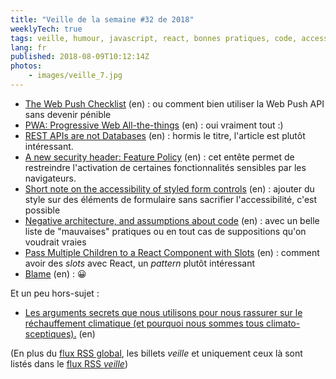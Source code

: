 ```yaml
---
title: "Veille de la semaine #32 de 2018"
weeklyTech: true
tags: veille, humour, javascript, react, bonnes pratiques, code, accessibilité, css, http, sécurité, rest, pwa, web
lang: fr
published: 2018-08-09T10:12:14Z
photos:
    - images/veille_7.jpg
---
```

* [The Web Push Checklist](https://www.ebayinc.com/stories/blogs/tech/the-web-push-checklist/) (en)&nbsp;: ou comment bien utiliser la Web Push API sans devenir pénible
* [PWA: Progressive Web All-the-things](https://paul.kinlan.me/pwa-progressive-web-all-the-things/) (en)&nbsp;: oui vraiment tout :)
* [REST APIs are not Databases](https://medium.com/@marinithiago/guys-rest-apis-are-not-databases-60db4e1120e4) (en)&nbsp;: hormis le titre, l'article est plutôt intéressant.
* [A new security header: Feature Policy](https://scotthelme.co.uk/a-new-security-header-feature-policy/) (en)&nbsp;: cet entête permet de restreindre l'activation de certaines fonctionnalités sensibles par les navigateurs.
* [Short note on the accessibility of styled form controls](https://developer.paciellogroup.com/blog/2018/07/short-note-on-the-accessibility-of-styled-form-controls/) (en)&nbsp;: ajouter du style sur des éléments de formulaire sans sacrifier l'accessibilité, c'est possible
* [Negative architecture, and assumptions about code](https://matthiasnoback.nl/2018/08/negative-architecture-and-assumptions-about-code/) (en)&nbsp;: avec un belle liste de &quot;mauvaises&quot; pratiques ou en tout cas de suppositions qu'on voudrait vraies
* [Pass Multiple Children to a React Component with Slots](https://daveceddia.com/pluggable-slots-in-react-components/) (en)&nbsp;: comment avoir des *slots* avec React, un *pattern* plutôt intéressant
* [Blame](https://www.monkeyuser.com/2018/blame/) (en)&nbsp;: 😀

Et un peu hors-sujet&nbsp;:

* [Les arguments secrets que nous utilisons pour nous rassurer sur le réchauffement climatique (et pourquoi nous sommes tous climato-sceptiques).](https://medium.com/@jrialan/les-arguments-secrets-que-nous-utilisons-pour-nous-rassurer-sur-le-r%C3%A9chauffement-climatique-et-d3e78ff026a2) (en)

(En plus du [flux RSS global](/rss.xml), les billets *veille*
et uniquement ceux là sont listés dans le [flux RSS *veille*](/rss/veille.xml))

